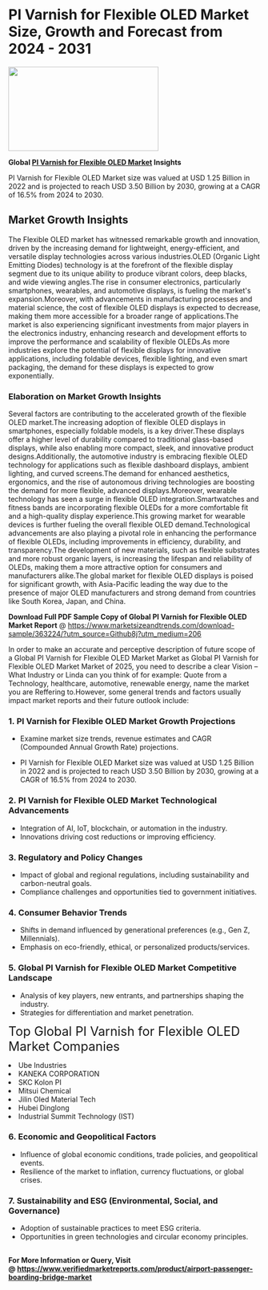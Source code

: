 <H1>PI Varnish for Flexible OLED Market Size, Growth and Forecast from 2024 - 2031</H1><img class="aligncenter size-medium wp-image-584254" src="https://thirdeyenews.in/wp-content/uploads/2024/09/Global-Market-Research-300x168.jpeg" alt="" width="300" height="168" /><p><strong>Global&nbsp;<a href="https://www.marketsizeandtrends.com/download-sample/363224/?utm_source=Github8j?utm_medium=206">PI Varnish for Flexible OLED Market</a> Insights</strong></p><p>PI Varnish for Flexible OLED Market size was valued at USD 1.25 Billion in 2022 and is projected to reach USD 3.50 Billion by 2030, growing at a CAGR of 16.5% from 2024 to 2030.</p><p><h2>Market Growth Insights</h2> The Flexible OLED market has witnessed remarkable growth and innovation, driven by the increasing demand for lightweight, energy-efficient, and versatile display technologies across various industries.OLED (Organic Light Emitting Diodes) technology is at the forefront of the flexible display segment due to its unique ability to produce vibrant colors, deep blacks, and wide viewing angles.The rise in consumer electronics, particularly smartphones, wearables, and automotive displays, is fueling the market's expansion.Moreover, with advancements in manufacturing processes and material science, the cost of flexible OLED displays is expected to decrease, making them more accessible for a broader range of applications.The market is also experiencing significant investments from major players in the electronics industry, enhancing research and development efforts to improve the performance and scalability of flexible OLEDs.As more industries explore the potential of flexible displays for innovative applications, including foldable devices, flexible lighting, and even smart packaging, the demand for these displays is expected to grow exponentially. <h3>Elaboration on Market Growth Insights</h3> Several factors are contributing to the accelerated growth of the flexible OLED market.The increasing adoption of flexible OLED displays in smartphones, especially foldable models, is a key driver.These displays offer a higher level of durability compared to traditional glass-based displays, while also enabling more compact, sleek, and innovative product designs.Additionally, the automotive industry is embracing flexible OLED technology for applications such as flexible dashboard displays, ambient lighting, and curved screens.The demand for enhanced aesthetics, ergonomics, and the rise of autonomous driving technologies are boosting the demand for more flexible, advanced displays.Moreover, wearable technology has seen a surge in flexible OLED integration.Smartwatches and fitness bands are incorporating flexible OLEDs for a more comfortable fit and a high-quality display experience.This growing market for wearable devices is further fueling the overall flexible OLED demand.Technological advancements are also playing a pivotal role in enhancing the performance of flexible OLEDs, including improvements in efficiency, durability, and transparency.The development of new materials, such as flexible substrates and more robust organic layers, is increasing the lifespan and reliability of OLEDs, making them a more attractive option for consumers and manufacturers alike.The global market for flexible OLED displays is poised for significant growth, with Asia-Pacific leading the way due to the presence of major OLED manufacturers and strong demand from countries like South Korea, Japan, and China.</p><p><span class=""><strong>Download Full PDF Sample Copy of Global PI Varnish for Flexible OLED Market Report</strong> @ <a href="https://www.marketsizeandtrends.com/download-sample/363224/?utm_source=Github8j?utm_medium=206" target="_blank">https://www.marketsizeandtrends.com/download-sample/363224/?utm_source=Github8j?utm_medium=206</a></span></p><p>In order to make an accurate and perceptive description of future scope of a Global&nbsp;PI Varnish for Flexible OLED Market Market as Global&nbsp;PI Varnish for Flexible OLED Market Market of 2025, you need to describe a clear Vision &ndash; What Industry or Linda can you think of for example: Quote from a Technology, healthcare, automotive, renewable energy, name the market you are Reffering to.However, some general trends and factors usually impact market reports and their future outlook include:</p><h3>1.&nbsp;<strong>PI Varnish for Flexible OLED Market Growth Projections</strong></h3><ul><li>Examine market size trends, revenue estimates and CAGR (Compounded Annual Growth Rate) projections.</li><li><p>PI Varnish for Flexible OLED Market size was valued at USD 1.25 Billion in 2022 and is projected to reach USD 3.50 Billion by 2030, growing at a CAGR of 16.5% from 2024 to 2030.</p></li></ul><h3>2.&nbsp;<strong>PI Varnish for Flexible OLED Market Technological Advancements</strong></h3><ul><li>Integration of AI, IoT, blockchain, or automation in the industry.</li><li>Innovations driving cost reductions or improving efficiency.</li></ul><h3>3.&nbsp;<strong>Regulatory and Policy Changes</strong></h3><ul><li>Impact of global and regional regulations, including sustainability and carbon-neutral goals.</li><li>Compliance challenges and opportunities tied to government initiatives.</li></ul><h3>4.&nbsp;<strong>Consumer Behavior Trends</strong></h3><ul><li>Shifts in demand influenced by generational preferences (e.g., Gen Z, Millennials).</li><li>Emphasis on eco-friendly, ethical, or personalized products/services.</li></ul><h3>5.&nbsp;<strong>Global PI Varnish for Flexible OLED Market Competitive Landscape</strong></h3><ul><li>Analysis of key players, new entrants, and partnerships shaping the industry.</li><li>Strategies for differentiation and market penetration.</li></ul><p data-pm-slice="1 1 []"><span style="color: inherit; font-family: inherit; font-size: 25px;">Top Global PI Varnish for Flexible OLED Market Companies</span></p><div class="" data-test-id=""><p><li>Ube Industries</li><li> KANEKA CORPORATION</li><li> SKC Kolon PI</li><li> Mitsui Chemical</li><li> Jilin Oled Material Tech</li><li> Hubei Dinglong</li><li> Industrial Summit Technology (IST)</li></p></div><h3>6.&nbsp;<strong>Economic and Geopolitical Factors</strong></h3><ul><li>Influence of global economic conditions, trade policies, and geopolitical events.</li><li>Resilience of the market to inflation, currency fluctuations, or global crises.</li></ul><h3>7.&nbsp;<strong>Sustainability and ESG (Environmental, Social, and Governance)</strong></h3><ul><li>Adoption of sustainable practices to meet ESG criteria.</li><li>Opportunities in green technologies and circular economy principles.</li></ul><h2><strong style="font-size: 14px;">For More Information or Query, Visit @&nbsp;</strong><a style="background-color: #ffffff; font-size: 14px;" href="https://www.marketsizeandtrends.com/report/pi-varnish-for-flexible-oled-market/" target="_blank">https://www.verifiedmarketreports.com/product/airport-passenger-boarding-bridge-market</a></h2>